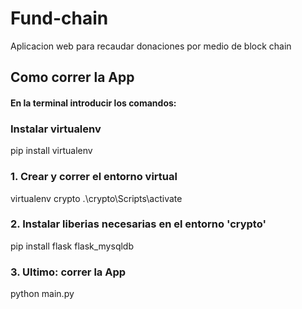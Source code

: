 # Fund-chain
Aplicacion web para recaudar donaciones por medio de block chain

## Como correr la App
#### En la terminal introducir los comandos:
### Instalar virtualenv
pip install virtualenv

### 1. Crear y correr el entorno virtual
virtualenv crypto
.\crypto\Scripts\activate

### 2. Instalar liberias necesarias en el entorno 'crypto'
pip install flask flask_mysqldb

### 3. Ultimo: correr la App
python main.py
